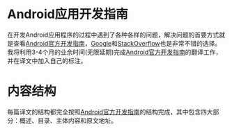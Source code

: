 Android应用开发指南
===================

在开发Android应用程序的过程中遇到了各种各样的问题，解决问题的首要方式就是查看[Android官方开发指南][AndroidDeveloper]，[Google][Google]和[StackOverflow][StackOverflow]也是非常不错的选择。我将利用3-4个月的业余时间(无限延期)完成[Android官方开发指南][AndroidDeveloper]的翻译工作，并在译文中加入自己的标注。

内容结构
========

每篇译文的结构都完全按照[Android官方开发指南][AndroidDeveloper]的结构完成，其中包含四大部分：概述、目录、主体内容和原文地址。

[AndroidDeveloper]: http://developer.android.com/develop/index.html "Android Developer"
[Google]: http://www.google.com.hk "Google"
[StackOverflow]: http://www.stackoverflow.com "StackOverflow"
